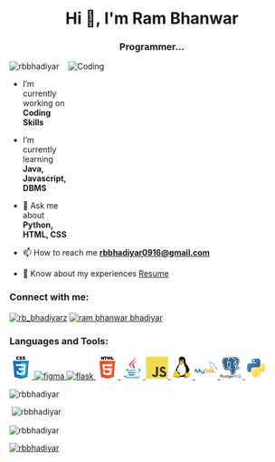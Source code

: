 <h1 align="center">Hi 👋, I'm Ram Bhanwar</h1>                   
                      
<h3 align="center">Programmer...</h3>  
      
<img align="right" alt="Coding" src="https://camo.githubusercontent.com/5119ee303e5e49cdf23def653b737bede0da49a859a34714d62d9ab518afbbb2/68747470733a2f2f63646e2e6472696262626c652e636f6d2f75736572732f313136323037372f73637265656e73686f74732f333834383931342f70726f6772616d6d65722e676966" data-canonical-src="https://cdn.dribbble.com/users/1162077/screenshots/3848914/programmer.gif" style="display: inline-block; width: 400px; height: 300px;">


<p align="left"> <img src="https://komarev.com/ghpvc/?username=rbbhadiyar&label=Profile%20views&color=0e75b6&style=flat" alt="rbbhadiyar" /> </p>

- I’m currently working on **Coding Skills**

- I’m currently learning **Java, Javascript, DBMS**

- 💬 Ask me about **Python, HTML, CSS**

- 📫 How to reach me **rbbhadiyar0916@gmail.com**

- 📄 Know about my experiences <a href="https://docs.google.com/document/d/1sxdzDPPemOQwsXx-B-03ckrMQiJuqhIw/edit?usp=sharing&ouid=104546113832955011540&rtpof=true&sd=true" target="_blank">Resume<a/>

<h3 align="left">Connect with me:</h3>
<p align="left">
<a href="https://twitter.com/rb_bhadiyarz" target="blank"><img align="center" src="https://raw.githubusercontent.com/rahuldkjain/github-profile-readme-generator/master/src/images/icons/Social/twitter.svg" alt="rb_bhadiyarz" height="30" width="40" /></a>
<a href="https://linkedin.com/in/ram bhanwar bhadiyar" target="blank"><img align="center" src="https://raw.githubusercontent.com/rahuldkjain/github-profile-readme-generator/master/src/images/icons/Social/linked-in-alt.svg" alt="ram bhanwar bhadiyar" height="30" width="40" /></a>
</p>


<h3 align="left">Languages and Tools:</h3>
<p align="left"> <a href="https://www.w3schools.com/css/" target="_blank" rel="noreferrer"> <img src="https://raw.githubusercontent.com/devicons/devicon/master/icons/css3/css3-original-wordmark.svg" alt="css3" width="40" height="40"/> </a> <a href="https://www.figma.com/" target="_blank" rel="noreferrer"> <img src="https://www.vectorlogo.zone/logos/figma/figma-icon.svg" alt="figma" width="40" height="40"/> </a> <a href="https://flask.palletsprojects.com/" target="_blank" rel="noreferrer"> <img src="https://www.vectorlogo.zone/logos/pocoo_flask/pocoo_flask-icon.svg" alt="flask" width="40" height="40"/> </a> <a href="https://www.w3.org/html/" target="_blank" rel="noreferrer"> <img src="https://raw.githubusercontent.com/devicons/devicon/master/icons/html5/html5-original-wordmark.svg" alt="html5" width="40" height="40"/> </a> <a href="https://www.java.com" target="_blank" rel="noreferrer"> <img src="https://raw.githubusercontent.com/devicons/devicon/master/icons/java/java-original.svg" alt="java" width="40" height="40"/> </a> <a href="https://developer.mozilla.org/en-US/docs/Web/JavaScript" target="_blank" rel="noreferrer"> <img src="https://raw.githubusercontent.com/devicons/devicon/master/icons/javascript/javascript-original.svg" alt="javascript" width="40" height="40"/> </a> <a href="https://www.linux.org/" target="_blank" rel="noreferrer"> <img src="https://raw.githubusercontent.com/devicons/devicon/master/icons/linux/linux-original.svg" alt="linux" width="40" height="40"/> </a> <a href="https://www.mysql.com/" target="_blank" rel="noreferrer"> <img src="https://raw.githubusercontent.com/devicons/devicon/master/icons/mysql/mysql-original-wordmark.svg" alt="mysql" width="40" height="40"/> </a> <a href="https://www.postgresql.org" target="_blank" rel="noreferrer"> <img src="https://raw.githubusercontent.com/devicons/devicon/master/icons/postgresql/postgresql-original-wordmark.svg" alt="postgresql" width="40" height="40"/> </a> <a href="https://www.python.org" target="_blank" rel="noreferrer"> <img src="https://raw.githubusercontent.com/devicons/devicon/master/icons/python/python-original.svg" alt="python" width="40" height="40"/> </a> </p>

<p><img align="center" src="https://github-readme-stats.vercel.app/api/top-langs?username=rbbhadiyar&show_icons=true&locale=en&layout=compact" alt="rbbhadiyar" /></p>

<p>&nbsp;<img align="centre" src="https://github-readme-stats.vercel.app/api?username=rbbhadiyar&show_icons=true&locale=en" alt="rbbhadiyar" /></p>

<p><img align="center" src="https://github-readme-streak-stats.herokuapp.com/?user=rbbhadiyar&" alt="rbbhadiyar" /></p>

<p align="left"> <a href="https://github.com/ryo-ma/github-profile-trophy"><img src="https://github-profile-trophy.vercel.app/?username=rbbhadiyar" alt="rbbhadiyar" /></a> </p>

